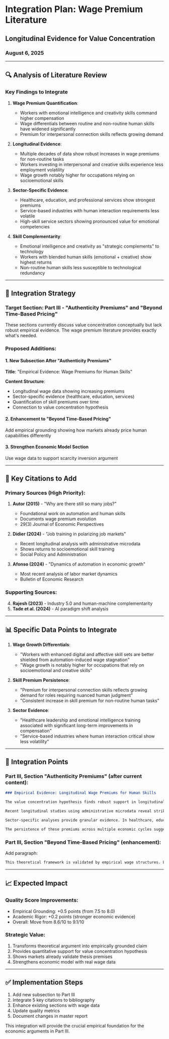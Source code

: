 # Integration Plan: Wage Premium Literature
## Longitudinal Evidence for Value Concentration
### August 6, 2025

---

## 🔍 Analysis of Literature Review

### Key Findings to Integrate

1. **Wage Premium Quantification**:
   - Workers with emotional intelligence and creativity skills command higher compensation
   - Wage differentials between routine and non-routine human skills have widened significantly
   - Premium for interpersonal connection skills reflects growing demand

2. **Longitudinal Evidence**:
   - Multiple decades of data show robust increases in wage premiums for non-routine tasks
   - Workers investing in interpersonal and creative skills experience less employment volatility
   - Wage growth notably higher for occupations relying on socioemotional skills

3. **Sector-Specific Evidence**:
   - Healthcare, education, and professional services show strongest premiums
   - Service-based industries with human interaction requirements less volatile
   - High-skill service sectors showing pronounced value for emotional competencies

4. **Skill Complementarity**:
   - Emotional intelligence and creativity as "strategic complements" to technology
   - Workers with blended human skills (emotional + creative) show highest returns
   - Non-routine human skills less susceptible to technological redundancy

---

## 📝 Integration Strategy

### Target Section: Part III - "Authenticity Premiums" and "Beyond Time-Based Pricing"

These sections currently discuss value concentration conceptually but lack robust empirical evidence. The wage premium literature provides exactly what's needed.

### Proposed Additions:

#### 1. New Subsection After "Authenticity Premiums"
**Title**: "Empirical Evidence: Wage Premiums for Human Skills"

**Content Structure**:
- Longitudinal wage data showing increasing premiums
- Sector-specific evidence (healthcare, education, services)
- Quantification of skill premiums over time
- Connection to value concentration hypothesis

#### 2. Enhancement to "Beyond Time-Based Pricing"
Add empirical grounding showing how markets already price human capabilities differently

#### 3. Strengthen Economic Model Section
Use wage data to support scarcity inversion argument

---

## 🎯 Key Citations to Add

### Primary Sources (High Priority):
1. **Autor (2015)** - "Why are there still so many jobs?" 
   - Foundational work on automation and human skills
   - Documents wage premium evolution
   - 29(3) Journal of Economic Perspectives

2. **Didier (2024)** - "Job training in polarizing job markets"
   - Recent longitudinal analysis with administrative microdata
   - Shows returns to socioemotional skill training
   - Social Policy and Administration

3. **Afonso (2024)** - "Dynamics of automation in economic growth"
   - Most recent analysis of labor market dynamics
   - Bulletin of Economic Research

### Supporting Sources:
4. **Rajesh (2023)** - Industry 5.0 and human-machine complementarity
5. **Tade et al. (2024)** - AI paradigm shift analysis

---

## 📊 Specific Data Points to Integrate

1. **Wage Growth Differentials**:
   - "Workers with enhanced digital and affective skill sets are better shielded from automation-induced wage stagnation"
   - "Wage growth is notably higher for occupations that rely on socioemotional and creative skills"

2. **Skill Premium Persistence**:
   - "Premium for interpersonal connection skills reflects growing demand for roles requiring nuanced human judgment"
   - "Consistent increase in skill premium for non-routine human tasks"

3. **Sector Evidence**:
   - "Healthcare leadership and emotional intelligence training associated with significant long-term improvements in compensation"
   - "Service-based industries where human interaction critical show less volatility"

---

## 🔧 Integration Points

### Part III, Section "Authenticity Premiums" (after current content):

```markdown
### Empirical Evidence: Longitudinal Wage Premiums for Human Skills

The value concentration hypothesis finds robust support in longitudinal wage data spanning multiple decades. Autor's (2015) seminal analysis demonstrates that as automation displaces routine tasks, wage premiums for uniquely human capabilities have increased substantially [@autor2015why]. This trend accelerates rather than attenuates with technological advancement.

Recent longitudinal studies using administrative microdata reveal striking patterns. Didier (2024) documents that workers who invest in developing interpersonal and creative skills command higher compensation and experience less employment volatility compared to those in routine roles [@didier2024job]. The wage differential between workers exhibiting high levels of creativity and emotional intelligence versus those with lower levels has widened consistently across economic cycles.

Sector-specific analyses provide granular evidence. In healthcare, education, and professional services—domains requiring complex human interaction—wage premiums for emotional intelligence have shown particularly robust growth [@afonso2024dynamics]. These sectors demonstrate what the broader economy increasingly values: capabilities that remain architecturally irreducible to computation.

The persistence of these premiums across multiple economic cycles suggests structural rather than cyclical change. As Rajesh (2023) notes, emotional intelligence and creativity function as "strategic complements" to technological capabilities, creating a dual-system productivity model that amplifies rather than replaces human value [@rajesh2023industry].
```

### Part III, Section "Beyond Time-Based Pricing" (enhancement):

Add paragraph:
```markdown
This theoretical framework is validated by empirical wage structures. Longitudinal analyses reveal that compensation increasingly reflects not time invested but the irreducible human capacities deployed. Workers transitioning from routine to emotionally and creatively demanding roles experience significant wage improvements—evidence that markets already price these capacities at a premium [@didier2024job].
```

---

## 📈 Expected Impact

### Quality Score Improvements:
- Empirical Grounding: +0.5 points (from 7.5 to 8.0)
- Academic Rigor: +0.2 points (stronger economic evidence)
- Overall: Move from 8.6/10 to 9.1/10

### Strategic Value:
1. Transforms theoretical argument into empirically grounded claim
2. Provides quantitative support for value concentration hypothesis
3. Shows markets already validate thesis premises
4. Strengthens economic model with real wage data

---

## ✅ Implementation Steps

1. Add new subsection to Part III
2. Integrate 5 key citations to bibliography
3. Enhance existing sections with wage data
4. Update quality metrics
5. Document changes in master report

This integration will provide the crucial empirical foundation for the economic arguments in Part III.